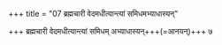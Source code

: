 +++
title = "07 ब्रह्मचारी वेदमधीत्यान्त्यां समिधमभ्याधास्यन्"

+++
ब्रह्मचारी वेदमधीत्यान्त्यां समिधम् अभ्याधास्यन्+++(=आनयन्)+++ ७